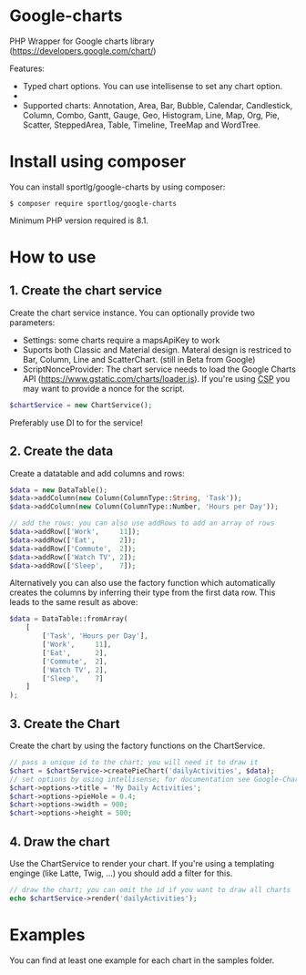 # Google-charts
PHP Wrapper for Google charts library (https://developers.google.com/chart/)

Features:
* Typed chart options. You can use intellisense to set any chart option.
* 
* Supported charts: Annotation, Area, Bar, Bubble, Calendar, Candlestick, Column, Combo, Gantt, Gauge, Geo, Histogram, Line, Map, Org, Pie, Scatter, SteppedArea, Table, Timeline, TreeMap and WordTree.

# Install using composer
You can install sportlg/google-charts by using composer:
```
$ composer require sportlog/google-charts
```
Minimum PHP version required is 8.1.

# How to use

## 1. Create the chart service
Create the chart service instance. You can optionally provide two parameters:
* Settings: some charts require a mapsApiKey to work
* Suports both Classic and Material design. Materal design is restriced to Bar, Column, Line and ScatterChart. (still in Beta from Google)
* ScriptNonceProvider: The chart service needs to load the Google Charts API (https://www.gstatic.com/charts/loader.js). If you're using [CSP](https://en.wikipedia.org/wiki/Content_Security_Policy) you may want to provide a nonce for the script.

``` php
$chartService = new ChartService();
```

Preferably use DI to for the service!

## 2. Create the data
Create a datatable and add columns and rows:
``` php
$data = new DataTable();
$data->addColumn(new Column(ColumnType::String, 'Task'));
$data->addColumn(new Column(ColumnType::Number, 'Hours per Day'));

// add the rows: you can also use addRows to add an array of rows
$data->addRow(['Work',     11]);
$data->addRow(['Eat',      2]);
$data->addRow(['Commute',  2]);
$data->addRow(['Watch TV', 2]);
$data->addRow(['Sleep',    7]);
```

Alternatively you can also use the factory function which automatically creates the columns by inferring their type from the first data row. This leads to the same result as above:
``` php
$data = DataTable::fromArray(
    [
        ['Task', 'Hours per Day'],
        ['Work',     11],
        ['Eat',      2],
        ['Commute',  2],
        ['Watch TV', 2],
        ['Sleep',    7]
    ]
);
```

## 3. Create the Chart
Create the chart by using the factory functions on the ChartService.

``` php
// pass a unique id to the chart; you will need it to draw it
$chart = $chartService->createPieChart('dailyActivities', $data);
// set options by using intellisense; for documentation see Google-Charts Homepage
$chart->options->title = 'My Daily Activities';
$chart->options->pieHole = 0.4;
$chart->options->width = 900;
$chart->options->height = 500;
```

## 4. Draw the chart
Use the ChartService to render your chart. If you're using a templating enginge (like Latte, Twig, ...) you should add a filter for this.

``` php
// draw the chart; you can omit the id if you want to draw all charts
echo $chartService->render('dailyActivities');
```

# Examples
You can find at least one example for each chart in the samples folder.
